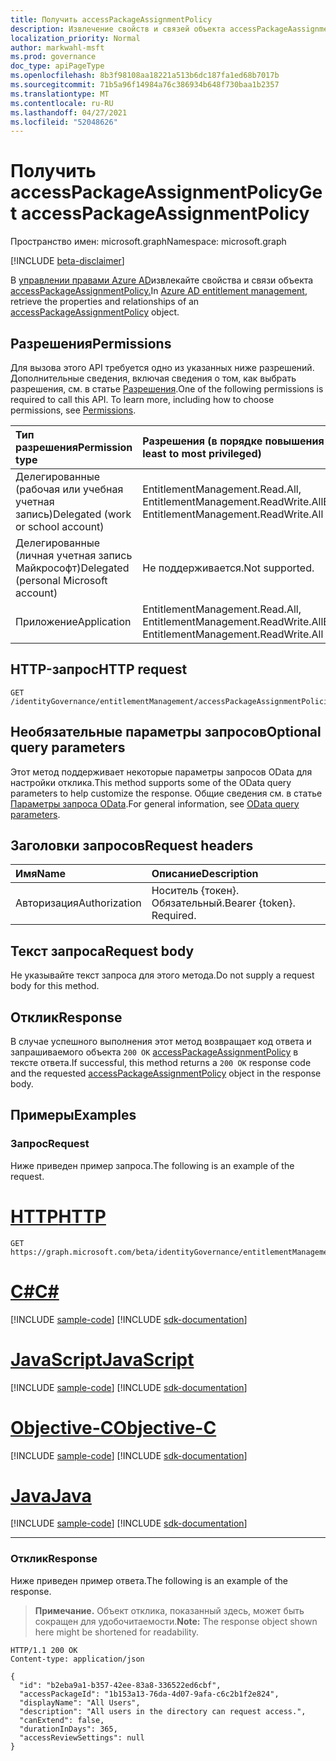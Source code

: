 ```yaml
---
title: Получить accessPackageAssignmentPolicy
description: Извлечение свойств и связей объекта accessPackageAassignmentPolicy.
localization_priority: Normal
author: markwahl-msft
ms.prod: governance
doc_type: apiPageType
ms.openlocfilehash: 8b3f98108aa18221a513b6dc187fa1ed68b7017b
ms.sourcegitcommit: 71b5a96f14984a76c386934b648f730baa1b2357
ms.translationtype: MT
ms.contentlocale: ru-RU
ms.lasthandoff: 04/27/2021
ms.locfileid: "52048626"
---
```

# <a name="get-accesspackageassignmentpolicy"></a><span data-ttu-id="40cd4-103">Получить accessPackageAssignmentPolicy</span><span class="sxs-lookup"><span data-stu-id="40cd4-103">Get accessPackageAssignmentPolicy</span></span>

<span data-ttu-id="40cd4-104">Пространство имен: microsoft.graph</span><span class="sxs-lookup"><span data-stu-id="40cd4-104">Namespace: microsoft.graph</span></span>

[!INCLUDE [beta-disclaimer](../../includes/beta-disclaimer.md)]

<span data-ttu-id="40cd4-105">В [управлении правами Azure AD](../resources/entitlementmanagement-root.md)извлекайте свойства и связи объекта [accessPackageAssignmentPolicy.](../resources/accesspackageassignmentpolicy.md)</span><span class="sxs-lookup"><span data-stu-id="40cd4-105">In [Azure AD entitlement management](../resources/entitlementmanagement-root.md), retrieve the properties and relationships of an [accessPackageAssignmentPolicy](../resources/accesspackageassignmentpolicy.md) object.</span></span>

## <a name="permissions"></a><span data-ttu-id="40cd4-106">Разрешения</span><span class="sxs-lookup"><span data-stu-id="40cd4-106">Permissions</span></span>

<span data-ttu-id="40cd4-p101">Для вызова этого API требуется одно из указанных ниже разрешений. Дополнительные сведения, включая сведения о том, как выбрать разрешения, см. в статье [Разрешения](/graph/permissions-reference).</span><span class="sxs-lookup"><span data-stu-id="40cd4-p101">One of the following permissions is required to call this API. To learn more, including how to choose permissions, see [Permissions](/graph/permissions-reference).</span></span>

| <span data-ttu-id="40cd4-109">Тип разрешения</span><span class="sxs-lookup"><span data-stu-id="40cd4-109">Permission type</span></span>                        | <span data-ttu-id="40cd4-110">Разрешения (в порядке повышения привилегий)</span><span class="sxs-lookup"><span data-stu-id="40cd4-110">Permissions (from least to most privileged)</span></span> |
|:---------------------------------------|:--------------------------------------------|
| <span data-ttu-id="40cd4-111">Делегированные (рабочая или учебная учетная запись)</span><span class="sxs-lookup"><span data-stu-id="40cd4-111">Delegated (work or school account)</span></span>     | <span data-ttu-id="40cd4-112">EntitlementManagement.Read.All, EntitlementManagement.ReadWrite.All</span><span class="sxs-lookup"><span data-stu-id="40cd4-112">EntitlementManagement.Read.All, EntitlementManagement.ReadWrite.All</span></span> |
| <span data-ttu-id="40cd4-113">Делегированные (личная учетная запись Майкрософт)</span><span class="sxs-lookup"><span data-stu-id="40cd4-113">Delegated (personal Microsoft account)</span></span> | <span data-ttu-id="40cd4-114">Не поддерживается.</span><span class="sxs-lookup"><span data-stu-id="40cd4-114">Not supported.</span></span> |
| <span data-ttu-id="40cd4-115">Приложение</span><span class="sxs-lookup"><span data-stu-id="40cd4-115">Application</span></span>                            | <span data-ttu-id="40cd4-116">EntitlementManagement.Read.All, EntitlementManagement.ReadWrite.All</span><span class="sxs-lookup"><span data-stu-id="40cd4-116">EntitlementManagement.Read.All, EntitlementManagement.ReadWrite.All</span></span> |

## <a name="http-request"></a><span data-ttu-id="40cd4-117">HTTP-запрос</span><span class="sxs-lookup"><span data-stu-id="40cd4-117">HTTP request</span></span>

<!-- { "blockType": "ignored" } -->

```http
GET /identityGovernance/entitlementManagement/accessPackageAssignmentPolicies/{id}
```

## <a name="optional-query-parameters"></a><span data-ttu-id="40cd4-118">Необязательные параметры запросов</span><span class="sxs-lookup"><span data-stu-id="40cd4-118">Optional query parameters</span></span>

<span data-ttu-id="40cd4-119">Этот метод поддерживает некоторые параметры запросов OData для настройки отклика.</span><span class="sxs-lookup"><span data-stu-id="40cd4-119">This method supports some of the OData query parameters to help customize the response.</span></span> <span data-ttu-id="40cd4-120">Общие сведения см. в статье [Параметры запроса OData](/graph/query-parameters).</span><span class="sxs-lookup"><span data-stu-id="40cd4-120">For general information, see [OData query parameters](/graph/query-parameters).</span></span>

## <a name="request-headers"></a><span data-ttu-id="40cd4-121">Заголовки запросов</span><span class="sxs-lookup"><span data-stu-id="40cd4-121">Request headers</span></span>

| <span data-ttu-id="40cd4-122">Имя</span><span class="sxs-lookup"><span data-stu-id="40cd4-122">Name</span></span>      |<span data-ttu-id="40cd4-123">Описание</span><span class="sxs-lookup"><span data-stu-id="40cd4-123">Description</span></span>|
|:----------|:----------|
| <span data-ttu-id="40cd4-124">Авторизация</span><span class="sxs-lookup"><span data-stu-id="40cd4-124">Authorization</span></span> | <span data-ttu-id="40cd4-p103">Носитель \{токен\}. Обязательный.</span><span class="sxs-lookup"><span data-stu-id="40cd4-p103">Bearer \{token\}. Required.</span></span> |

## <a name="request-body"></a><span data-ttu-id="40cd4-127">Текст запроса</span><span class="sxs-lookup"><span data-stu-id="40cd4-127">Request body</span></span>

<span data-ttu-id="40cd4-128">Не указывайте текст запроса для этого метода.</span><span class="sxs-lookup"><span data-stu-id="40cd4-128">Do not supply a request body for this method.</span></span>

## <a name="response"></a><span data-ttu-id="40cd4-129">Отклик</span><span class="sxs-lookup"><span data-stu-id="40cd4-129">Response</span></span>

<span data-ttu-id="40cd4-130">В случае успешного выполнения этот метод возвращает код ответа и запрашиваемого объекта `200 OK` [accessPackageAssignmentPolicy](../resources/accesspackageassignmentpolicy.md) в тексте ответа.</span><span class="sxs-lookup"><span data-stu-id="40cd4-130">If successful, this method returns a `200 OK` response code and the requested [accessPackageAssignmentPolicy](../resources/accesspackageassignmentpolicy.md) object in the response body.</span></span>

## <a name="examples"></a><span data-ttu-id="40cd4-131">Примеры</span><span class="sxs-lookup"><span data-stu-id="40cd4-131">Examples</span></span>

### <a name="request"></a><span data-ttu-id="40cd4-132">Запрос</span><span class="sxs-lookup"><span data-stu-id="40cd4-132">Request</span></span>

<span data-ttu-id="40cd4-133">Ниже приведен пример запроса.</span><span class="sxs-lookup"><span data-stu-id="40cd4-133">The following is an example of the request.</span></span>

# <a name="http"></a>[<span data-ttu-id="40cd4-134">HTTP</span><span class="sxs-lookup"><span data-stu-id="40cd4-134">HTTP</span></span>](#tab/http)
<!-- {
  "blockType": "request",
  "name": "get_accesspackageassignmentpolicy"
}-->

```msgraph-interactive
GET https://graph.microsoft.com/beta/identityGovernance/entitlementManagement/accessPackageAssignmentPolicies/{id}
```
# <a name="c"></a>[<span data-ttu-id="40cd4-135">C#</span><span class="sxs-lookup"><span data-stu-id="40cd4-135">C#</span></span>](#tab/csharp)
[!INCLUDE [sample-code](../includes/snippets/csharp/get-accesspackageassignmentpolicy-csharp-snippets.md)]
[!INCLUDE [sdk-documentation](../includes/snippets/snippets-sdk-documentation-link.md)]

# <a name="javascript"></a>[<span data-ttu-id="40cd4-136">JavaScript</span><span class="sxs-lookup"><span data-stu-id="40cd4-136">JavaScript</span></span>](#tab/javascript)
[!INCLUDE [sample-code](../includes/snippets/javascript/get-accesspackageassignmentpolicy-javascript-snippets.md)]
[!INCLUDE [sdk-documentation](../includes/snippets/snippets-sdk-documentation-link.md)]

# <a name="objective-c"></a>[<span data-ttu-id="40cd4-137">Objective-C</span><span class="sxs-lookup"><span data-stu-id="40cd4-137">Objective-C</span></span>](#tab/objc)
[!INCLUDE [sample-code](../includes/snippets/objc/get-accesspackageassignmentpolicy-objc-snippets.md)]
[!INCLUDE [sdk-documentation](../includes/snippets/snippets-sdk-documentation-link.md)]

# <a name="java"></a>[<span data-ttu-id="40cd4-138">Java</span><span class="sxs-lookup"><span data-stu-id="40cd4-138">Java</span></span>](#tab/java)
[!INCLUDE [sample-code](../includes/snippets/java/get-accesspackageassignmentpolicy-java-snippets.md)]
[!INCLUDE [sdk-documentation](../includes/snippets/snippets-sdk-documentation-link.md)]

---


### <a name="response"></a><span data-ttu-id="40cd4-139">Отклик</span><span class="sxs-lookup"><span data-stu-id="40cd4-139">Response</span></span>

<span data-ttu-id="40cd4-140">Ниже приведен пример ответа.</span><span class="sxs-lookup"><span data-stu-id="40cd4-140">The following is an example of the response.</span></span>

> <span data-ttu-id="40cd4-141">**Примечание.** Объект отклика, показанный здесь, может быть сокращен для удобочитаемости.</span><span class="sxs-lookup"><span data-stu-id="40cd4-141">**Note:** The response object shown here might be shortened for readability.</span></span>

<!-- {
  "blockType": "response",
  "truncated": true,
  "@odata.type": "microsoft.graph.accessPackageAssignmentPolicy"
} -->

```http
HTTP/1.1 200 OK
Content-type: application/json

{
  "id": "b2eba9a1-b357-42ee-83a8-336522ed6cbf",
  "accessPackageId": "1b153a13-76da-4d07-9afa-c6c2b1f2e824",
  "displayName": "All Users",
  "description": "All users in the directory can request access.",
  "canExtend": false,
  "durationInDays": 365,
  "accessReviewSettings": null
}
```

<!-- uuid: 16cd6b66-4b1a-43a1-adaf-3a886856ed98
2019-02-04 14:57:30 UTC -->
<!-- {
  "type": "#page.annotation",
  "description": "Get accessPackageAssignmentPolicy",
  "keywords": "",
  "section": "documentation",
  "tocPath": ""
}-->


